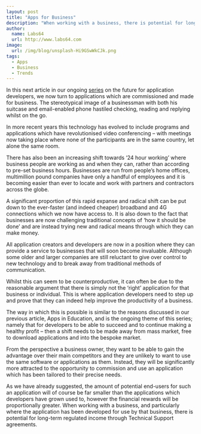 ```yaml
---
layout: post
title: "Apps for Business"
description: "When working with a business, there is potential for long-term regulated income through Technical Support agreements"
author:
  name: Labs64
  url: http://www.labs64.com
image:
  url: /img/blog/unsplash-Hi9GSwWkCJk.png
tags:
  - Apps
  - Business
  - Trends
---
```


In this next article in our ongoing [series](/blog/2014/06/01/apps-in-education/) on the future for application developers, we now turn to applications which are commissioned and made for business. The stereotypical image of a businessman with both his suitcase and email-enabled phone hastiled checking, reading and replying whilst on the go.

In more recent years this technology has evolved to include programs and applications which have revolutionised video conferencing &#8211; with meetings now taking place where none of the participants are in the same country, let alone the same room.

There has also been an increasing shift towards ‘24 hour working’ where business people are working as and when they can, rather than according to pre-set business hours. Businesses are run from people’s home offices, multimillion pound companies have only a handful of employees and it is becoming easier than ever to locate and work with partners and contractors across the globe.

A significant proportion of this rapid expanse and radical shift can be put down to the ever-faster (and indeed cheaper) broadband and 4G connections which we now have access to. It is also down to the fact that businesses are now challenging traditional concepts of ‘how it should be done’ and are instead trying new and radical means through which they can make money.

All application creators and developers are now in a position where they can provide a service to businesses that will soon become invaluable. Although some older and larger companies are still reluctant to give over control to new technology and to break away from traditional methods of communication.

Whilst this can seem to be counterproductive, it can often be due to the reasonable argument that there is simply not the ‘right’ application for that business or individual. This is where application developers need to step up and prove that they can indeed help improve the productivity of a business.

The way in which this is possible is similar to the reasons discussed in our previous article, Apps in Education, and is the ongoing theme of this series; namely that for developers to be able to succeed and to continue making a healthy profit &#8211; then a shift needs to be made away from mass market, free to download applications and into the bespoke market.

From the perspective a business owner, they want to be able to gain the advantage over their main competitors and they are unlikely to want to use the same software or applications as them. Instead, they will be significantly more attracted to the opportunity to commission and use an application which has been tailored to their precise needs.

As we have already suggested, the amount of potential end-users for such an application will of course be far smaller than the applications which developers have grown used to, however the financial rewards will be proportionally greater. When working with a business, and particularly where the application has been developed for use by that business, there is potential for long-term regulated income through Technical Support agreements.
